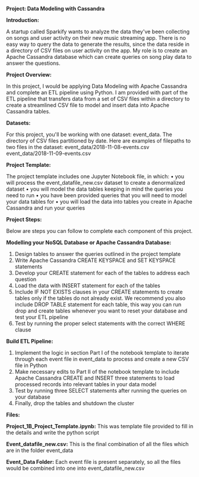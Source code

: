 <b>Project: Data Modeling with Cassandra</b>

<b>Introduction:</b>
    
A startup called Sparkify wants to analyze the data they've been collecting on songs and user activity on their new music streaming app. There is no easy way to query the data to generate the results, since the data reside in a directory of CSV files on user activity on the app. My role is to create an Apache Cassandra database which can create queries on song play data to answer the questions.

<b>Project Overview:</b>

In this project, I would be applying Data Modeling with Apache Cassandra and complete an ETL pipeline using Python. I am provided with part of the ETL pipeline that transfers data from a set of CSV files within a directory to create a streamlined CSV file to model and insert data into Apache Cassandra tables.

<b>Datasets:</b>

For this project, you'll be working with one dataset: event_data. The directory of CSV files partitioned by date. Here are examples of filepaths to two files in the dataset:
event_data/2018-11-08-events.csv
event_data/2018-11-09-events.csv

<b>Project Template:</b>

The project template includes one Jupyter Notebook file, in which:
•	you will process the event_datafile_new.csv dataset to create a denormalized dataset
•	you will model the data tables keeping in mind the queries you need to run
•	you have been provided queries that you will need to model your data tables for
•	you will load the data into tables you create in Apache Cassandra and run your queries

<b>Project Steps:</b>

Below are steps you can follow to complete each component of this project.

<b>Modelling your NoSQL Database or Apache Cassandra Database:</b>
    
1.	Design tables to answer the queries outlined in the project template
2.	Write Apache Cassandra CREATE KEYSPACE and SET KEYSPACE statements
3.	Develop your CREATE statement for each of the tables to address each question
4.	Load the data with INSERT statement for each of the tables
5.	Include IF NOT EXISTS clauses in your CREATE statements to create tables only if the tables do not already exist. We recommend you also include DROP TABLE statement for each table, this way you can run drop and create tables whenever you want to reset your database and test your ETL pipeline
6.	Test by running the proper select statements with the correct WHERE clause

<b>Build ETL Pipeline:</b>
1.	Implement the logic in section Part I of the notebook template to iterate through each event file in event_data to process and create a new CSV file in Python
2.	Make necessary edits to Part II of the notebook template to include Apache Cassandra CREATE and INSERT three statements to load processed records into relevant tables in your data model
3.	Test by running three SELECT statements after running the queries on your database
4.	Finally, drop the tables and shutdown the cluster

<b>Files:</b>

<b>Project_1B_Project_Template.ipynb:</b> This was template file provided to fill in the details and write the python script

<b>Event_datafile_new.csv:</b> This is the final combination of all the files which are in the folder event_data

<b>Event_Data Folder:</b> Each event file is present separately, so all the files would be combined into one into event_datafile_new.csv
